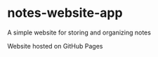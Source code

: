 # notes-website-app
A simple website for storing and organizing notes

Website hosted on GitHub Pages
